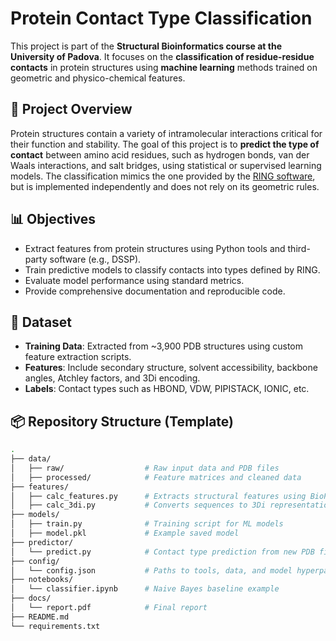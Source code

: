 # Protein Contact Type Classification

This project is part of the **Structural Bioinformatics course at the University of Padova**. It focuses on the **classification of residue-residue contacts** in protein structures using **machine learning** methods trained on geometric and physico-chemical features.

## 🧬 Project Overview

Protein structures contain a variety of intramolecular interactions critical for their function and stability. The goal of this project is to **predict the type of contact** between amino acid residues, such as hydrogen bonds, van der Waals interactions, and salt bridges, using statistical or supervised learning models. The classification mimics the one provided by the [RING software](https://ring.biocomputingup.it/), but is implemented independently and does not rely on its geometric rules.

## 📊 Objectives

- Extract features from protein structures using Python tools and third-party software (e.g., DSSP).
- Train predictive models to classify contacts into types defined by RING.
- Evaluate model performance using standard metrics.
- Provide comprehensive documentation and reproducible code.

## 📁 Dataset

- **Training Data**: Extracted from ~3,900 PDB structures using custom feature extraction scripts.
- **Features**: Include secondary structure, solvent accessibility, backbone angles, Atchley factors, and 3Di encoding.
- **Labels**: Contact types such as HBOND, VDW, PIPISTACK, IONIC, etc.

## 📦 Repository Structure (Template)

```bash
.
├── data/
│   ├── raw/                  # Raw input data and PDB files
│   ├── processed/            # Feature matrices and cleaned data
├── features/
│   ├── calc_features.py      # Extracts structural features using BioPython and DSSP
│   ├── calc_3di.py           # Converts sequences to 3Di representation
├── models/
│   ├── train.py              # Training script for ML models
│   ├── model.pkl             # Example saved model
├── predictor/
│   └── predict.py            # Contact type prediction from new PDB files
├── config/
│   └── config.json           # Paths to tools, data, and model hyperparameters
├── notebooks/
│   └── classifier.ipynb      # Naive Bayes baseline example
├── docs/
│   └── report.pdf            # Final report
├── README.md
└── requirements.txt
